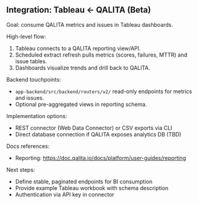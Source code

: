 ## Integration: Tableau ← QALITA (Beta)

Goal: consume QALITA metrics and issues in Tableau dashboards.

High-level flow:

1. Tableau connects to a QALITA reporting view/API.
2. Scheduled extract refresh pulls metrics (scores, failures, MTTR) and issue tables.
3. Dashboards visualize trends and drill back to QALITA.

Backend touchpoints:

- `app-backend/src/backend/routers/v2/` read-only endpoints for metrics and issues.
- Optional pre-aggregated views in reporting schema.

Implementation options:

- REST connector (Web Data Connector) or CSV exports via CLI
- Direct database connection if QALITA exposes analytics DB (TBD)

Docs references:

- Reporting: https://doc.qalita.io/docs/platform/user-guides/reporting

Next steps:

- Define stable, paginated endpoints for BI consumption
- Provide example Tableau workbook with schema description
- Authentication via API key in connector


